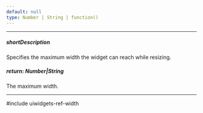 ```yaml
---
default: null
type: Number | String | function()
---
```

---
##### shortDescription
Specifies the maximum width the widget can reach while resizing.

##### return: Number|String
The maximum width.

---
#include uiwidgets-ref-width